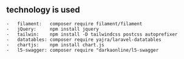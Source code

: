 ##  technology is used
    -   filament:   composer require filament/filament
    -   jQuery:     npm install jquery
    -   tailwin:    npm install -D tailwindcss postcss autoprefixer
    -   datatables: composer require yajra/laravel-datatables
    -   chartjs:    npm install chart.js
    -   l5-swagger: composer require "darkaonline/l5-swagger



